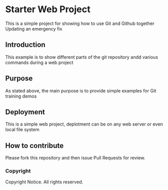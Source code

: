 # Starter Web Project

This is a simple project for showing how to use Git and Github together
Updating an emergency fix

## Introduction

This example is to show different parts of the git repository andd various commands during a web project 

## Purpose

As stated above, the main purpose is to provide simple examples for Git training demos

## Deployment

This is a simple web project, deplotment can be on any web server or even local file system

## How to contribute
Please fork this repository and then issue Pull Requests for review. 

### Copyright

Copyright Notice. All rights reserved.
